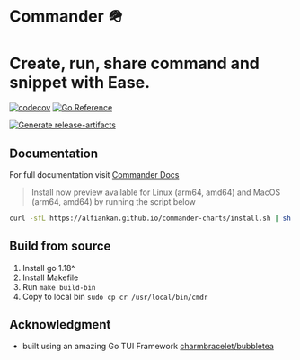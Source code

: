 # Commander 🪖
# Create, run, share command and snippet with **Ease**.

[![codecov](https://codecov.io/gh/alfiankan/commander/branch/main/graph/badge.svg?token=DJHuZmbYeU)](https://codecov.io/gh/alfiankan/commander)
[![Go Reference](https://pkg.go.dev/badge/github.com/alfiankan/commander.svg)](https://pkg.go.dev/github.com/alfiankan/commander)
<!--[![Go Report Card](https://goreportcard.com/badge/github.com/alfiankan/commander)](https://goreportcard.com/report/github.com/alfiankan/commander)-->
[![Generate release-artifacts](https://github.com/alfiankan/commander/actions/workflows/go.yml/badge.svg?branch=v1.0.5)](https://github.com/alfiankan/commander/actions/workflows/go.yml)

## Documentation
For full documentation visit [Commander Docs](https://alfiankan.github.io/commander-charts/)

> Install now preview available for Linux (arm64, amd64) and MacOS (arm64, amd64) by running the script below
```bash
curl -sfL https://alfiankan.github.io/commander-charts/install.sh | sh -
```

## Build from source

1. Install go 1.18^
2. Install Makefile
3. Run `make build-bin`
4. Copy to local bin `sudo cp cr /usr/local/bin/cmdr`


## Acknowledgment
- built using an amazing Go TUI Framework [charmbracelet/bubbletea](https://github.com/charmbracelet/bubbletea)
